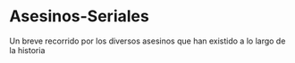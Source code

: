 # Asesinos-Seriales
Un breve recorrido por los diversos asesinos que han existido a lo largo de la historia
